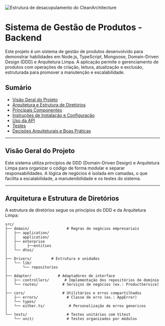 ![Estrutura de desacopulamento do CleanArchitecture ](https://blog.cleancoder.com/uncle-bob/images/2012-08-13-the-clean-architecture/CleanArchitecture.jpg)


# Sistema de Gestão de Produtos - Backend

Este projeto é um sistema de gestão de produtos desenvolvido para demonstrar habilidades em Node.js, TypeScript, Mongoose, Domain-Driven Design (DDD) e Arquitetura Limpa. A aplicação permite o gerenciamento de produtos com operações de criação, leitura, atualização e exclusão, estruturada para promover a manutenção e escalabilidade.

## Sumário

- [Visão Geral do Projeto](#visão-geral-do-projeto)
- [Arquitetura e Estrutura de Diretórios](#arquitetura-e-estrutura-de-diretórios)
- [Principais Componentes](#principais-componentes)
- [Instruções de Instalação e Configuração](#instruções-de-instalação-e-configuração)
- [Uso da API](#uso-da-api)
- [Testes](#testes)
- [Decisões Arquiteturais e Boas Práticas](#decisões-arquiteturais-e-boas-práticas)

---

## Visão Geral do Projeto

Este sistema utiliza princípios de DDD (Domain-Driven Design) e Arquitetura Limpa para organizar o código de forma modular e separar responsabilidades. A lógica de negócios é isolada em camadas, o que facilita a escalabilidade, a manutenibilidade e os testes do sistema.

---

## Arquitetura e Estrutura de Diretórios

A estrutura de diretórios segue os princípios do DDD e da Arquitetura Limpa:

```plaintext
src/
├── domain/                 # Regras de negócios empresariais
│   ├── application/
│   │   application/           
│   ├── enterprise
│   │     ├──entities         
│   └── dtos/               
│
├── Drivers/         # Estrutura e unidades
│   └── lib/
│       └── repositories        
│
├── Adapter/            # Adaptadores de interface
│   ├── controllers/       # Implementação dos repositórios de domínio
│   └── routes/           # Serviços de negócios (ex.: ProductService)
│
├── cors/                 # Utilitários e erros compartilhados
│   ├── errors/             # Classe de erro (ex.: AppError)
│   └── types/    
│   └── either.ts/           # Personalização de erros genericos
│
└── tests/                  # Testes unitários com Vitest
    └── unit/               # Testes organizados por módulos